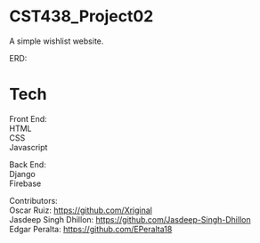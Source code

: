 # CST438_Project02

A simple wishlist website. 

ERD:

# Tech
Front End:<br>
HTML <br>
CSS <br>
Javascript <br>

Back End:<br>
Django <br>
Firebase <br>

Contributors:<br>
Oscar Ruiz: https://github.com/Xriginal<br>
Jasdeep Singh Dhillon: https://github.com/Jasdeep-Singh-Dhillon<br>
Edgar Peralta: https://github.com/EPeralta18 <br>
